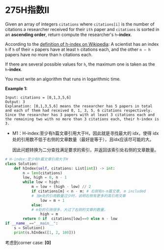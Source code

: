 # 275H指数Ⅱ

Given an array of integers `citations` where `citations[i]` is the number of citations a researcher received for their `ith` paper and `citations` is sorted in an **ascending order**, return compute the researcher's `h`**-index**.

According to the [definition of h-index on Wikipedia](https://en.wikipedia.org/wiki/H-index): A scientist has an index `h` if `h` of their `n` papers have at least `h` citations each, and the other `n − h` papers have no more than `h` citations each.

If there are several possible values for `h`, the maximum one is taken as the `h`**-index**.

You must write an algorithm that runs in logarithmic time.

**Example 1:**

```
Input: citations = [0,1,3,5,6]
Output: 3
Explanation: [0,1,3,5,6] means the researcher has 5 papers in total and each of them had received 0, 1, 3, 5, 6 citations respectively.
Since the researcher has 3 papers with at least 3 citations each and the remaining two with no more than 3 citations each, their h-index is 3.
```



* M1：H-index:至少有h篇文章引用大于H，因此就是寻找最大的 idx，使得 idx 处的引用数不低于右侧的文章数量（最好是等于），且idx应该尽可能的大。

  因此问题转换为二分查找满足要求的索引，并返回该索引处右侧的文章数量。

```python
# H-index:至少有h篇文章引用大于H
class Solution:
    def hIndex(self, citations: List[int]) -> int:
        n = len(citations)
        low, high = 0, n - 1
        while low < high:
            m = low + (high - low) // 2
            if citations[m] < n - m: # 右侧有n-m篇文章, m included
            # 当m处的引用数量过少时，说明右侧有更多的高引用文章
                low = m + 1
            else:
            # m处的引用很多，大过了右侧的文章的数量。
                high = m
        return 0 if  citations[low]==0 else n - low
if __name__=="__main__":
    s = Solution()
    print(s.hIndex([1, 2, 100]))
```

考虑到corner case: **[0]**


